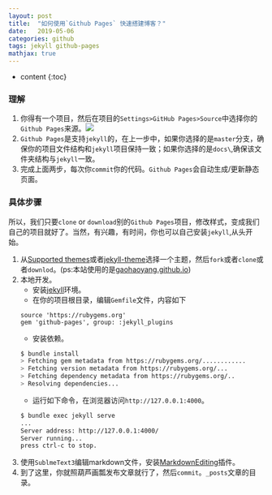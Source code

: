 ```yaml
---
layout: post
title:  "如何使用`Github Pages` 快速搭建博客？"
date:   2019-05-06
categories: github
tags: jekyll github-pages
mathjax: true
---
```


* content
{:toc}
### 理解
1. 你得有一个项目，然后在项目的`Settings>GitHub Pages>Source`中选择你的`Github Pages`来源。![]({{site.url}}/images/github-pages-setting.png)
2. `Github Pages`是支持`jekyll`的，在上一步中，如果你选择的是`master`分支，确保你的项目文件结构和`jekyll`项目保持一致；如果你选择的是`docs\`,确保该文件夹结构与`jekyll`一致。
3. 完成上面两步，每次你`commit`你的代码。`Github Pages`会自动生成/更新静态页面。

### 具体步骤
所以，我们只要`clone` or `download`别的`Github Pages`项目，修改样式，变成我们自己的项目就好了。当然，有兴趣，有时间，你也可以自己安装`jekyll`,从头开始。
1. 从[Supported themes](https://pages.github.com/themes/)或者[jekyll-theme](https://github.com/topics/jekyll-theme)选择一个主题，然后`fork`或者`clone`或者`downlod`。(ps:本站使用的是[gaohaoyang.github.io](https://github.com/Gaohaoyang/gaohaoyang.github.io))
2. 本地开发。
    - 安装[jekyll](https://jekyllrb.com/docs/installation/)环境。
    - 在你的项目根目录，编辑`Gemfile`文件，内容如下
    ````
    source 'https://rubygems.org'
    gem 'github-pages', group: :jekyll_plugins
    ````
    - 安装依赖。
    ````bash
    $ bundle install
    > Fetching gem metadata from https://rubygems.org/............
    > Fetching version metadata from https://rubygems.org/...
    > Fetching dependency metadata from https://rubygems.org/..
    > Resolving dependencies...
    ````
    - 运行如下命令，在浏览器访问`http://127.0.0.1:4000`。
    ````bash
    $ bundle exec jekyll serve
    ...
    Server address: http://127.0.0.1:4000/
    Server running... 
    press ctrl-c to stop.
    ````
3. 使用`SublmeText3`编辑markdown文件，安装[MarkdownEditing](https://github.com/SublimeText-Markdown/MarkdownEditing)插件。
4. 到了这里，你就照葫芦画瓢发布文章就行了，然后`commit`。`_posts`文章的目录。

